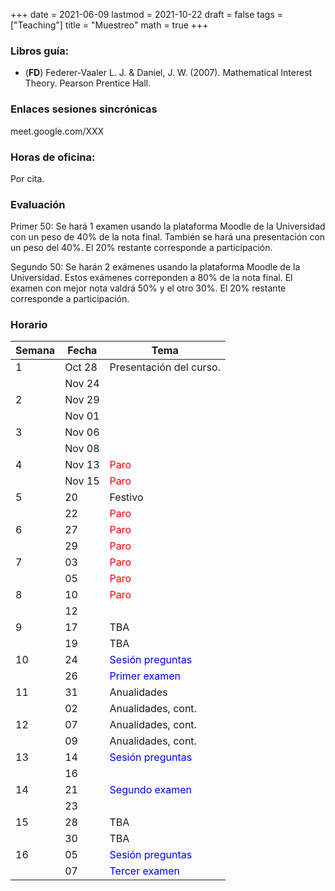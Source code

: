 +++
date      = 2021-06-09
lastmod   = 2021-10-22
draft     = false
tags      = ["Teaching"]
title     = "Muestreo"
math      = true
+++

### Libros guía:

+ (**FD**) Federer-Vaaler L. J. & Daniel, J. W. (2007). Mathematical Interest Theory. Pearson Prentice Hall.

### Enlaces sesiones sincrónicas

meet.google.com/XXX


### Horas de oficina: 

Por cita.

### Evaluación

Primer 50: Se hará 1 examen usando la plataforma Moodle de la Universidad con un peso de 40% de la nota final. También se hará una presentación con un peso del 40%. El 20% restante corresponde a participación. 

Segundo 50: Se harán 2 exámenes usando la plataforma Moodle de la Universidad. Estos exámenes correponden a 80% de la nota final. El examen con mejor nota valdrá 50% y el otro 30%. El 20% restante corresponde a participación. 

### Horario

Semana | Fecha | Tema
---| ---| ---
1      | Oct 28 | Presentación del curso.
&nbsp; | Nov 24 | &nbsp;
2      | Nov 29 | &nbsp;
&nbsp; | Nov 01 | &nbsp;
3      | Nov 06 | &nbsp;
&nbsp; | Nov 08 | &nbsp;
4      | Nov 13 |  <font color="red">Paro</font> 
&nbsp; | Nov 15 | <font color="red">Paro</font> 
5      |  20 |  Festivo
&nbsp; |  22 | <font color="red">Paro</font> 
6      |  27 |  <font color="red">Paro</font> 
&nbsp; |  29  | <font color="red">Paro</font> 
7      |  03 |  <font color="red">Paro</font> 
&nbsp; |  05 | <font color="red">Paro</font> 
8      |  10 |  <font color="red">Paro</font> 
&nbsp; |  12 | &nbsp;
9      |  17 |  TBA
&nbsp; |  19 | TBA 
10     |  24 | <font color="blue">Sesión preguntas</font>  
&nbsp; |  26 | <font color="blue">Primer examen</font> 
11     |  31 |  Anualidades
&nbsp; |  02  | Anualidades, cont.
12     |  07 |  Anualidades, cont.
&nbsp; |  09  | Anualidades, cont.
13     |  14 |  <font color="blue">Sesión preguntas</font> 
&nbsp; |  16  | &nbsp;
14     |  21 |  <font color="blue">Segundo examen</font> 
&nbsp; |  23  | &nbsp;
15     |  28 |  TBA
&nbsp; |  30  | TBA 
16     |  05 |  <font color="blue">Sesión preguntas</font> 
&nbsp; |  07  | <font color="blue">Tercer examen</font> 


